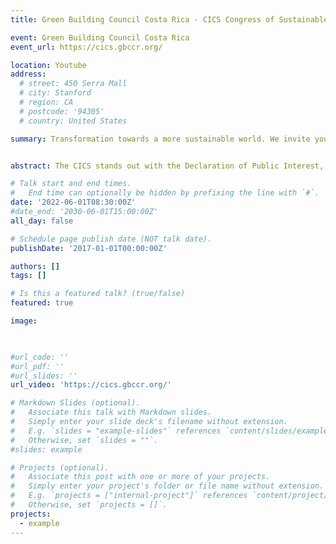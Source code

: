 ```yaml
---
title: Green Building Council Costa Rica - CICS Congress of Sustainable Cities

event: Green Building Council Costa Rica
event_url: https://cics.gbccr.org/

location: Youtube
address:
  # street: 450 Serra Mall
  # city: Stanford
  # region: CA
  # postcode: '94305'
  # country: United States

summary: Transformation towards a more sustainable world. We invite you to join the change and be an active participant in the IX edition of the International Congress of Sustainable Cities, which will take place from June 1 to 3, 2022, at the Crowne Plaza Corobicí.


abstract: The CICS stands out with the Declaration of Public Interest, since its first edition in 2014. The presence of the public sector in the people of high hierarchies, as well as the private sector, with top-level decision makers and world-renowned experts, differentiate the CICS

# Talk start and end times.
#   End time can optionally be hidden by prefixing the line with `#`.
date: '2022-06-01T08:30:00Z'
#date_end: '2030-06-01T15:00:00Z'
all_day: false

# Schedule page publish date (NOT talk date).
publishDate: '2017-01-01T00:00:00Z'

authors: []
tags: []

# Is this a featured talk? (true/false)
featured: true

image:
  


#url_code: ''
#url_pdf: ''
#url_slides: ''
url_video: 'https://cics.gbccr.org/'

# Markdown Slides (optional).
#   Associate this talk with Markdown slides.
#   Simply enter your slide deck's filename without extension.
#   E.g. `slides = "example-slides"` references `content/slides/example-slides.md`.
#   Otherwise, set `slides = ""`.
#slides: example

# Projects (optional).
#   Associate this post with one or more of your projects.
#   Simply enter your project's folder or file name without extension.
#   E.g. `projects = ["internal-project"]` references `content/project/deep-learning/index.md`.
#   Otherwise, set `projects = []`.
projects:
  - example 
---
```




